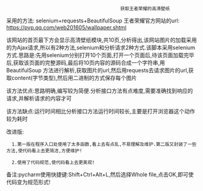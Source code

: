                                               获取王者荣耀的高清壁纸
采用的方法: selenium+requests+BeautifulSoup
王者荣耀官方网站的url: https://pvp.qq.com/web201605/wallpaper.shtml

该网站的首页最下方会显示高清壁纸模块,共10页,分析得出,该网站图片的加载采用的为Ajax请求,所以有2种方法,selenium和分析请求2种方式.该脚本采用selenium
方式.思路是:先用selenium分别打开10个页面,打开一个页面后,待该页面加载完毕后,获取该页面的完整源码,最后将10页内容的源码合成一个字符串,用BeautifulSoup
方法进行解析,获取图片的url,然后用requests去请求图片的url,获取content(字节类型),然后用二进制的方式保存每个图片

该方法优点:思路明确,编写较为简便.分析接口方法有点难度,需要准确找到响应的请求,并解析请求的内容才可
  
  
该方法缺点:运行时间相比分析接口方法运行时间较长,主要是打开浏览器这个动作较为耗时




改进版:

      1.第一版在程序入口处使用了太多函数,看上去有点乱,不易理解及维护.第二版又封装了一些方法,使代码看上去更简洁,方便维护!
      
      2.使用了代码规范,使代码看上去更美观!
      
      
备注:pycharm使用快捷键:Shift+Ctrl+Alt+L,然后选择Whole file,点击OK,即可使代码变为规范形式!
